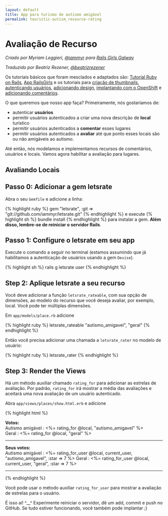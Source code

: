 ```yaml
---
layout: default
title: App para turismo de autismo amigável
permalink: touristic-autism_resource-rating
---
```


# Avaliação de Recurso

*Criado por Myriam Leggieri, [@iammyr](https://twitter.com/iammyr)*
*para [Rails Girls Galway](https://github.com/RailsGirlsGalway)*

*Traduzido por Beatriz Rezener, [@beatrizrezener](https://github.com/beatrizrezener)*

Os tutoriais básicos que foram mesclados e adaptados são: [Tutorial Ruby on Rails](http://www.railstutorial.org/book), [App RailsGirls](http://guides.railsgirls.com/app/) e os tutoriais para [criação de thumbnails](http://guides.railsgirls.com/thumbnails), [autenticando usuários](http://guides.railsgirls.com/devise/), [adicionando design](http://guides.railsgirls.com/design), [implantando com o OpenShift](http://guides.railsgirls.com/openshift/) e [adicionando comentários](http://guides.railsgirls.com/commenting).

O que queremos que nosso app faça? Primeiramente, nós gostaríamos de:
* autenticar **usuários**
* permitir usuários autenticados a criar uma nova descrição de **local** turístico
* permitir usuários autenticados a **comentar** esses lugares
* permitir usuários autenticados a **avaliar** até que ponto esses locais são ou não amigáveis ao autismo.

Até então, nós modelamos e implementamos recursos de comentários, usuários e locais. Vamos agora habilitar a avaliação para lugares.

## Avaliando Locais

## Passo 0: Adicionar a gem letsrate

Abra o seu `Gemfile` e adicione a linha:

{% highlight ruby %}
gem "letsrate", :git => "git://github.com/iammyr/letsrate.git"
{% endhighlight %}
e execute
{% highlight sh %}
bundle install
{% endhighlight %}
para instalar a gem. **Além disso, lembre-se de reiniciar o servidor Rails**.

## Passo 1: Configure o letsrate em seu app

Execute o comando a seguir no terminal (estamos assumindo que já habilitamos a autenticação de usuários usando a gem `Devise`).

{% highlight sh %}
rails g letsrate user
{% endhighlight %}

## Step 2: Aplique letsrate a seu recurso

Você deve adicionar a função `letsrate_rateable`, com sua opção de dimensões, ao modelo do recurso que você deseja avaliar, por exemplo, local. Você pode ter múltiplas dimensões.

Em `app/models/place.rb` adicione

{% highlight ruby %}
  letsrate_rateable "autismo_amigavel", "geral"
{% endhighlight %}

Então você precisa adicionar uma chamada a `letsrate_rater` no modelo de usuário:

{% highlight ruby %}
  letsrate_rater
{% endhighlight %}

## Step 3: Render the Views

Há um método auxiliar chamado `rating_for` para adicionar as estrelas de avaliação. Por padrão, `rating_for` irá mostrar a média das avaliações e aceitará uma nova avaliação de um usuário autenticado.

Abra `app/views/places/show.html.erb` e adicione

{% highlight html %}
<p>
<strong>Votos:</strong><br />
Autismo amigável : <%= rating_for @local, "autismo_amigavel" %> <br />
Geral : <%= rating_for @local, "geral" %>
</p>
<hr />
<p>
<strong>Seus votos:</strong><br />
Autismo amigável : <%= rating_for_user @local, current_user, "autismo_amigavel", :star => 7 %>
Geral : <%= rating_for_user @local, current_user, "geral", :star => 7 %>
</p>
<hr />
{% endhighlight %}

Você pode usar o método auxiliar `rating_for_user` para mostrar a avaliação de estrelas para o usuário.


É isso aí! ^__^
Experimente reiniciar o servidor, dê um add, commit e push no GitHub. Se tudo estiver funcionando, você também pode implantar ;)
